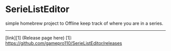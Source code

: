 # SerieListEditor

simple homebrew project to Offline keep track of where you are in a series.

---

[link][1] (Release page here) [1]: https://github.com/gamepro110/SerieListEditor/releases